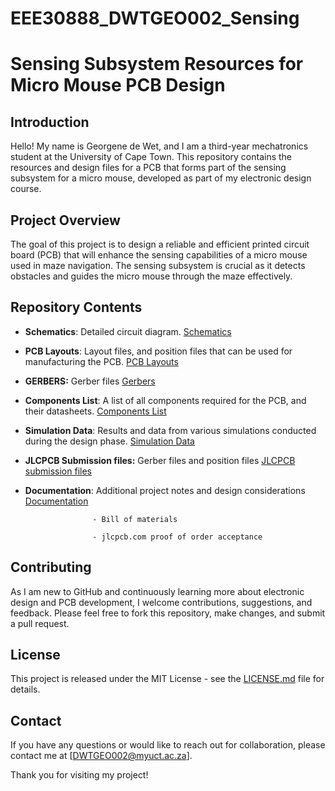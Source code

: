 # EEE30888_DWTGEO002_Sensing
# Sensing Subsystem Resources for Micro Mouse PCB Design

## Introduction
Hello! My name is Georgene de Wet, and I am a third-year mechatronics student at the University of Cape Town. This repository contains the resources and design files for a PCB that forms part of the sensing subsystem for a micro mouse, developed as part of my electronic design course.

## Project Overview
The goal of this project is to design a reliable and efficient printed circuit board (PCB) that will enhance the sensing capabilities of a micro mouse used in maze navigation. The sensing subsystem is crucial as it detects obstacles and guides the micro mouse through the maze effectively.

## Repository Contents
- **Schematics**: Detailed circuit diagram. [Schematics](Schematics)
- **PCB Layouts**: Layout files, and position files that can be used for manufacturing the PCB. [PCB Layouts](PCB_Layouts)
- **GERBERS:** Gerber files [Gerbers](Gerbers)
- **Components List**: A list of all components required for the PCB, and their datasheets. [Components List](Components_List)
- **Simulation Data**: Results and data from various simulations conducted during the design phase. [Simulation Data](Simulation_Data)
- **JLCPCB Submission files:** Gerber files and position files [JLCPCB submission files](JLCPCB_Sub_files)
- **Documentation**: Additional project notes and design considerations [Documentation](Documentation)

                     - Bill of materials

                     - jlcpcb.com proof of order acceptance

## Contributing
As I am new to GitHub and continuously learning more about electronic design and PCB development, I welcome contributions, suggestions, and feedback. Please feel free to fork this repository, make changes, and submit a pull request.

## License
This project is released under the MIT License - see the [LICENSE.md](LICENSE.md) file for details.

## Contact
If you have any questions or would like to reach out for collaboration, please contact me at [DWTGEO002@myuct.ac.za].

Thank you for visiting my project!
